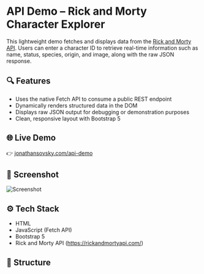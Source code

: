 # API Demo – Rick and Morty Character Explorer

This lightweight demo fetches and displays data from the [Rick and Morty API](https://rickandmortyapi.com/). Users can enter a character ID to retrieve real-time information such as name, status, species, origin, and image, along with the raw JSON response.

## 🔍 Features

- Uses the native Fetch API to consume a public REST endpoint
- Dynamically renders structured data in the DOM
- Displays raw JSON output for debugging or demonstration purposes
- Clean, responsive layout with Bootstrap 5

## 🌐 Live Demo

👉 [jonathansovsky.com/api-demo](https://jonathansovsky.com/api-demo)

## 📸 Screenshot

![Screenshot](assets/img/portfolio/api-demo.png)

## ⚙️ Tech Stack

- HTML
- JavaScript (Fetch API)
- Bootstrap 5
- Rick and Morty API (https://rickandmortyapi.com/)

## 📁 Structure

